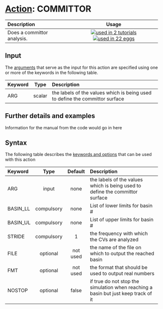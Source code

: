 # [Action](actions.md): COMMITTOR

| Description    | Usage |
|:--------|:--------:|
| Does a committor analysis. | [![used in 2 tutorials](https://img.shields.io/badge/tutorials-2-green.svg)](https://www.plumed-tutorials.org/browse.html?search=COMMITTOR)[![used in 22 eggs](https://img.shields.io/badge/nest-22-green.svg)](https://www.plumed-nest.org/browse.html?search=COMMITTOR) | 

## Input

The [arguments](specifying_arguments.html) that serve as the input for this action are specified using one or more of the keywords in the following table.

| Keyword |  Type | Description |
|:--------|:------:|:-----------|
| ARG | scalar | the labels of the values which is being used to define the committor surface |


## Further details and examples 
Information for the manual from the code would go in here 
## Syntax 
The following table describes the [keywords and options](parsing.md) that can be used with this action 

| Keyword | Type | Default | Description |
|:-------|:----:|:-------:|:-----------|
| ARG | input | none | the labels of the values which is being used to define the committor surface |
| BASIN_LL | compulsory | none | List of lower limits for basin # |
| BASIN_UL | compulsory | none | List of upper limits for basin # |
| STRIDE | compulsory | 1 |  the frequency with which the CVs are analyzed |
| FILE | optional | not used | the name of the file on which to output the reached basin |
| FMT | optional | not used | the format that should be used to output real numbers |
| NOSTOP | optional | false |  if true do not stop the simulation when reaching a basin but just keep track of it |
